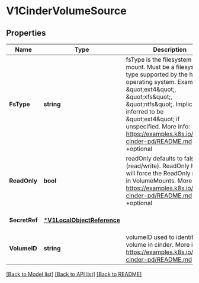 # V1CinderVolumeSource

## Properties
Name | Type | Description | Notes
------------ | ------------- | ------------- | -------------
**FsType** | **string** | fsType is the filesystem type to mount. Must be a filesystem type supported by the host operating system. Examples: \&quot;ext4\&quot;, \&quot;xfs\&quot;, \&quot;ntfs\&quot;. Implicitly inferred to be \&quot;ext4\&quot; if unspecified. More info: https://examples.k8s.io/mysql-cinder-pd/README.md +optional | [optional] [default to null]
**ReadOnly** | **bool** | readOnly defaults to false (read/write). ReadOnly here will force the ReadOnly setting in VolumeMounts. More info: https://examples.k8s.io/mysql-cinder-pd/README.md +optional | [optional] [default to null]
**SecretRef** | [***V1LocalObjectReference**](v1.LocalObjectReference.md) |  | [optional] [default to null]
**VolumeID** | **string** | volumeID used to identify the volume in cinder. More info: https://examples.k8s.io/mysql-cinder-pd/README.md | [optional] [default to null]

[[Back to Model list]](../README.md#documentation-for-models) [[Back to API list]](../README.md#documentation-for-api-endpoints) [[Back to README]](../README.md)

